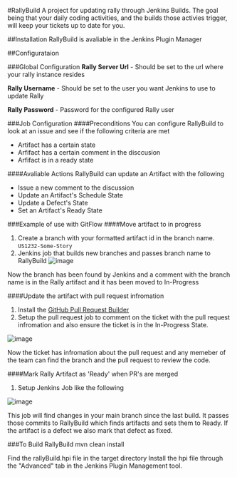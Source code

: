 #RallyBuild 
A project for updating rally through Jenkins Builds. The goal being that your daily coding activities, and the builds those activies trigger, will keep your tickets up to date for you.

##Installation
RallyBuild is avaliable in the Jenkins Plugin Manager

##Configurataion

###Global Configuration 
**Rally Server Url** - Should be set to the url where your rally instance resides

**Rally Username** - Should be set to the user you want Jenkins to use to update Rally 

**Rally Password** - Password for the configured Rally user

###Job Configuration
####Preconditions
You can configure RallyBuild to look at an issue and see if the following criteria are met

* Artifact has a certain state
* Arfifact has a certain comment in the disccusion
* Arfifact is in a ready state

####Avaliable Actions 
RallyBuild can update an Artifact with the following 

* Issue a new comment to the discussion 
* Update an Artifact's Schedule State 
* Update a Defect's State 
* Set an Artifact's Ready State


###Example of use with GitFlow
####Move artifact to in progress 
1. Create a branch with your formatted artifact id in the branch name. `US1232-Some-Story`
2. Jenkins job that builds new branches and passes branch name to RallyBuild
![image](https://raw.github.com/joshughes/rallyBuild/gh-pages/images/NewBranchBuildJob.png)

Now the branch has been found by Jenkins and a comment with the branch name is in the Rally artifact and it has been moved to In-Progress

####Update the artifact with pull request infromation 
1. Install the [GitHub Pull Request Builder](https://github.com/jenkinsci/ghprb-plugin)
2. Setup the pull request job to comment on the ticket with the pull request infromation and also ensure the ticket is in the In-Progress State. 

![image](https://raw.github.com/joshughes/rallyBuild/gh-pages/images/PullRequestJob.png)

Now the ticket has infromation about the pull request and any memeber of the team can find the branch and the pull request to review the code. 

####Mark Rally Artifact as 'Ready' when PR's are merged
1. Setup Jenkins Job like the following 

![image](https://raw.github.com/joshughes/rallyBuild/gh-pages/images/MergeDetectJob.png)

This job will find changes in your main branch since the last build. It passes those commits to RallyBuild which finds artifacts and sets them to Ready. If the artifact is a defect we also mark that defect as fixed. 


###To Build RallyBuild
	mvn clean install

Find the rallyBuild.hpi file in the target directory 
Install the hpi file through the "Advanced" tab in the Jenkins Plugin
Management tool. 


